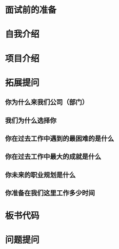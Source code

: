 # 面试前的准备
# 自我介绍
# 项目介绍
# 拓展提问
## 你为什么来我们公司（部门）
## 我们为什么选择你
## 你在过去工作中遇到的最困难的是什么
## 你在过去工作中最大的成就是什么
## 你未来的职业规划是什么
## 你准备在我们这里工作多少时间
# 板书代码
# 问题提问
